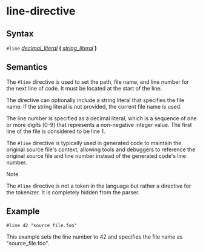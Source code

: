 # line-directive

## Syntax

`#line` [_decimal_literal_](decimal_literal.md) __(__ [_string_literal_](string_literal.md) __)__

## Semantics
The `#line` directive is used to set the path, file name, and line number for the next line of code.
It must be located at the start of the line.

The directive can optionally include a string literal that specifies the file name.
If the string literal is not provided, the current file name is used.

The line number is specified as a decimal literal, which is a sequence of one or more digits (0-9)
that represents a non-negative integer value. The first line of the file is considered to be line 1.

The `#line` directive is typically used in generated code to maintain the original source file's context,
allowing tools and debuggers to reference the original source file and line number instead of the generated code's line number.

> [!NOTE]
> The `#line` directive is not a token in the language but rather a directive for the tokenizer.
> It is completely hidden from the parser.

## Example

```
#line 42 "source_file.foo"
```

This example sets the line number to 42 and specifies the file name as "source_file.foo".


